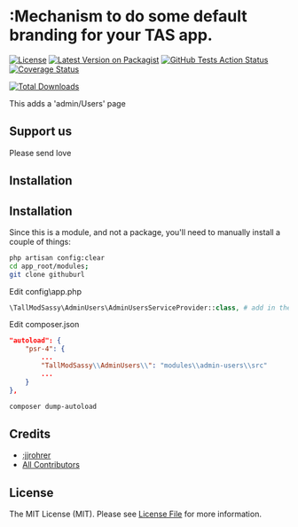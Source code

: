 # :Mechanism to do some default branding for your TAS app.
[![License](https://img.shields.io/github/license/:tallandsassy/:app-branding)](https://github.com/:tallandsassy/:app-branding/blob/master/LICENSE.md)
[![Latest Version on Packagist](https://img.shields.io/packagist/v/:tallandsassy/:app-branding.svg?style=flat-square)](https://packagist.org/packages/:tallandsassy/:app-branding)
[![GitHub Tests Action Status](https://img.shields.io/github/workflow/status/:tallandsassy/:app-branding/run-tests?label=tests)](https://github.com/:tallandsassy/:app-branding/actions?query=workflow%3Arun-tests+branch%3Amaster)
[![Coverage Status](https://coveralls.io/repos/github/:tallandsassy/:app-branding/badge.svg?branch=master)](https://coveralls.io/github/:tallandsassy/:app-branding?branch=master)

[![Total Downloads](https://img.shields.io/packagist/dt/:tallandsassy/:app-branding.svg?style=flat-square)](https://packagist.org/packages/:tallandsassy/:app-branding)


This adds a 'admin/Users' page

## Support us

Please send love

## Installation
## Installation
Since this is a module, and not a package, you'll need to manually install a couple of things:
```bash
php artisan config:clear
cd app_root/modules;
git clone githuburl  
```

Edit config\app.php
```php
\TallModSassy\AdminUsers\AdminUsersServiceProvider::class, # add in the array  
```

Edit composer.json
```json
"autoload": {
    "psr-4": {
        ...
        "TallModSassy\\AdminUsers\\": "modules\\admin-users\\src"
        ...
    }
},  
```

```bash
composer dump-autoload 
```
## Credits

- [:jjrohrer](https://github.com/:jjrohrer)
- [All Contributors](../../contributors)

## License

The MIT License (MIT). Please see [License File](LICENSE.md) for more information.
